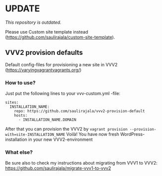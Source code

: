 # UPDATE

*This repository is outdated.*

Please use Custom site template instead (https://github.com/saulirajala/custom-site-template).



## VVV2 provision defaults
Default config-files for provisioning a new site in VVV2 (https://varyingvagrantvagrants.org/)

### How to use?
Just put the following lines to your vvv-custom.yml -file:

```
sites:
  INSTALLATION_NAME:
    repo: https://github.com/saulirajala/vvv2-provision-default
    hosts:
      - INSTALLATION_NAME.DOMAIN
```

After that you can provision the VVV2 by `vagrant provision --provision-with=site-INSTALLATION_NAME`
Voilà! You have now fresh WordPress-installation in your new VVV2-environment


### What else?
Be sure also to check my instructions about migrating from VVV1 to VVV2: https://github.com/saulirajala/migrate-vvv1-to-vvv2
